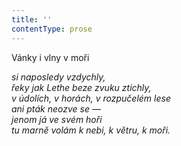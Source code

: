 ```yaml
---
title: ''
contentType: prose
---
```


<section>

Vánky i vlny v moři

_si naposledy vzdychly,  
řeky jak Lethe beze zvuku ztichly,  
v údolích, v horách, v rozpučelém lese  
ani pták neozve se —  
jenom já ve svém hoři  
tu marně volám k nebi, k větru, k moři._

</section>
